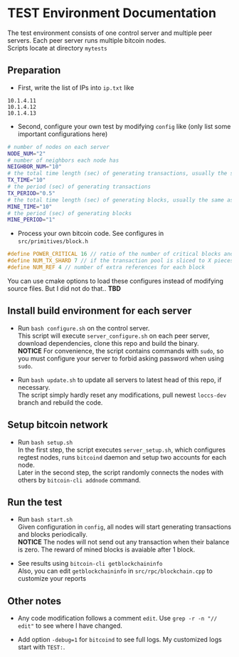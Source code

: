 # TEST Environment Documentation

The test environment consists of one control server and multiple peer servers. Each peer server runs multiple bitcoin nodes.  
Scripts locate at directory `mytests`

## Preparation

* First, write the list of IPs into `ip.txt` like

```
10.1.4.11
10.1.4.12
10.1.4.13
```

* Second, configure your own test by modifying `config` like (only list some important configurations here)

```bash
# number of nodes on each server
NODE_NUM="2"
# number of neighbors each node has
NEIGHBOR_NUM="10"
# the total time length (sec) of generating transactions, usually the same as MINE_TIME
TX_TIME="10"
# the period (sec) of generating transactions
TX_PERIOD="0.5"
# the total time length (sec) of generating blocks, usually the same as TX_TIME
MINE_TIME="10"
# the period (sec) of generating blocks
MINE_PERIOD="1"
```

* Process your own bitcoin code. See configures in `src/primitives/block.h`

```cpp
#define POWER_CRITICAL 16 // ratio of the number of critical blocks and normal blocks
#define NUM_TX_SHARD 7 // if the transaction pool is sliced to X pieces, NUM_TX_SHARD=X-1
#define NUM_REF 4 // number of extra references for each block
```

You can use cmake options to load these configures instead of modifying source files. But I did not do that.. **TBD**

## Install build environment for each server

* Run `bash configure.sh` on the control server.  
This script will execute `server_configure.sh` on each peer server, download dependencies, clone this repo and build the binary.  
**NOTICE** For convenience, the script contains commands with `sudo`, so you must configure your server to forbid asking password when using `sudo`.  

* Run `bash update.sh` to update all servers to latest head of this repo, if necessary.  
The script simply hardly reset any modifications, pull newest `loccs-dev` branch and rebuild the code.  

## Setup bitcoin network

* Run `bash setup.sh`  
In the first step, the script executes `server_setup.sh`, which configures regtest nodes, runs `bitcoind` daemon and setup two accounts for each node.  
Later in the second step, the script randomly connects the nodes with others by `bitcoin-cli addnode` command.  

## Run the test

* Run `bash start.sh`  
Given configuration in `config`, all nodes will start generating transactions and blocks periodically.  
**NOTICE** The nodes will not send out any transaction when their balance is zero. The reward of mined blocks is avaiable after 1 block.

* See results using `bitcoin-cli getblockchaininfo`  
Also, you can edit `getblockchaininfo` in `src/rpc/blockchain.cpp` to customize your reports  


## Other notes

* Any code modification follows a comment `edit`. Use `grep -r -n "// edit"` to see where I have changed.  

* Add option `-debug=1` for `bitcoind` to see full logs. My customized logs start with `TEST:`.
